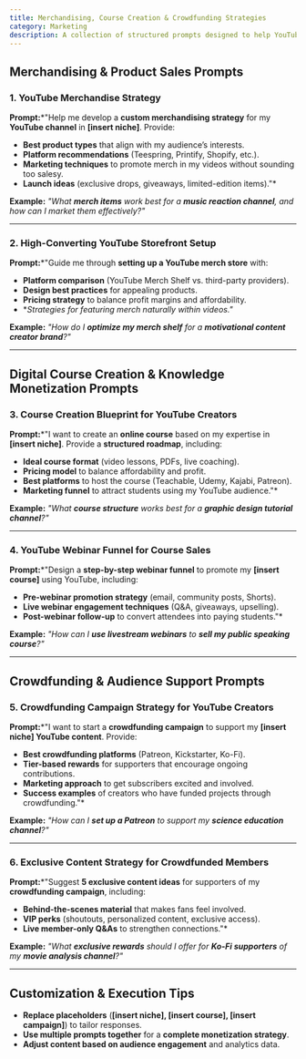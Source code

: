 ```yaml
---
title: Merchandising, Course Creation & Crowdfunding Strategies  
category: Marketing 
description: A collection of structured prompts designed to help YouTube creators maximize earnings through merchandise sales, digital courses, and crowdfunding campaigns.
---
```

## **Merchandising & Product Sales Prompts**

### **1. YouTube Merchandise Strategy**

**Prompt:***"Help me develop a **custom merchandising strategy** for my **YouTube channel** in **[insert niche]**. Provide:

- **Best product types** that align with my audience’s interests.
- **Platform recommendations** (Teespring, Printify, Shopify, etc.).
- **Marketing techniques** to promote merch in my videos without sounding too salesy.
- **Launch ideas** (exclusive drops, giveaways, limited-edition items)."*

**Example:**
*"What **merch items** work best for a **music reaction channel**, and how can I market them effectively?"*

---

### **2. High-Converting YouTube Storefront Setup**

**Prompt:***"Guide me through **setting up a YouTube merch store** with:

- **Platform comparison** (YouTube Merch Shelf vs. third-party providers).
- **Design best practices** for appealing products.
- **Pricing strategy** to balance profit margins and affordability.
- **Strategies for featuring merch naturally within videos."*

**Example:**
*"How do I **optimize my merch shelf** for a **motivational content creator brand**?"*

---

## **Digital Course Creation & Knowledge Monetization Prompts**

### **3. Course Creation Blueprint for YouTube Creators**

**Prompt:***"I want to create an **online course** based on my expertise in **[insert niche]**. Provide a **structured roadmap**, including:

- **Ideal course format** (video lessons, PDFs, live coaching).
- **Pricing model** to balance affordability and profit.
- **Best platforms** to host the course (Teachable, Udemy, Kajabi, Patreon).
- **Marketing funnel** to attract students using my YouTube audience."*

**Example:**
*"What **course structure** works best for a **graphic design tutorial channel**?"*

---

### **4. YouTube Webinar Funnel for Course Sales**

**Prompt:***"Design a **step-by-step webinar funnel** to promote my **[insert course]** using YouTube, including:

- **Pre-webinar promotion strategy** (email, community posts, Shorts).
- **Live webinar engagement techniques** (Q&A, giveaways, upselling).
- **Post-webinar follow-up** to convert attendees into paying students."*

**Example:**
*"How can I **use livestream webinars** to **sell my public speaking course**?"*

---

## **Crowdfunding & Audience Support Prompts**

### **5. Crowdfunding Campaign Strategy for YouTube Creators**

**Prompt:***"I want to start a **crowdfunding campaign** to support my **[insert niche] YouTube content**. Provide:

- **Best crowdfunding platforms** (Patreon, Kickstarter, Ko-Fi).
- **Tier-based rewards** for supporters that encourage ongoing contributions.
- **Marketing approach** to get subscribers excited and involved.
- **Success examples** of creators who have funded projects through crowdfunding."*

**Example:**
*"How can I **set up a Patreon** to support my **science education channel**?"*

---

### **6. Exclusive Content Strategy for Crowdfunded Members**

**Prompt:***"Suggest **5 exclusive content ideas** for supporters of my **crowdfunding campaign**, including:

- **Behind-the-scenes material** that makes fans feel involved.
- **VIP perks** (shoutouts, personalized content, exclusive access).
- **Live member-only Q&As** to strengthen connections."*

**Example:**
*"What **exclusive rewards** should I offer for **Ko-Fi supporters** of my **movie analysis channel**?"*

---

## **Customization & Execution Tips**

- **Replace placeholders** (**[insert niche], [insert course], [insert campaign]**) to tailor responses.
- **Use multiple prompts together** for a **complete monetization strategy**.
- **Adjust content based on audience engagement** and analytics data.
